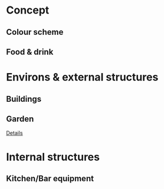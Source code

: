 # Concept

## Colour scheme

## Food & drink

# Environs & external structures

## Buildings

## Garden

[Details](./garden/)

# Internal structures

## Kitchen/Bar equipment


